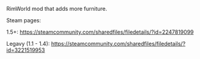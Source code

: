 RimWorld mod that adds more furniture.

Steam pages:


1.5+: https://steamcommunity.com/sharedfiles/filedetails/?id=2247819099

Legavy (1.1 - 1.4): https://steamcommunity.com/sharedfiles/filedetails/?id=3221519953

